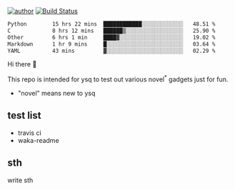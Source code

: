 [![author](https://img.shields.io/badge/author-ysq-green)](https://github.com/Yang-Shiqin)
[![Build Status](https://app.travis-ci.com/Yang-Shiqin/testall.svg?branch=main)](https://app.travis-ci.com/Yang-Shiqin/testall)

<!--START_SECTION:waka-->

```txt
Python        15 hrs 22 mins  ████████████░░░░░░░░░░░░░   48.51 %
C             8 hrs 12 mins   ██████▒░░░░░░░░░░░░░░░░░░   25.90 %
Other         6 hrs 1 min     ████▓░░░░░░░░░░░░░░░░░░░░   19.02 %
Markdown      1 hr 9 mins     █░░░░░░░░░░░░░░░░░░░░░░░░   03.64 %
YAML          43 mins         ▓░░░░░░░░░░░░░░░░░░░░░░░░   02.29 %
```

<!--END_SECTION:waka-->

Hi there 👋

This repo is intended for ysq to test out various novel<sup>*</sup> gadgets just for fun.

- "novel" means new to ysq

## test list
- travis ci
- waka-readme


## sth
write sth

